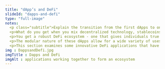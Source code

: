 ```yaml
--- 
title: "dApp’s and DeFi"
slideId: "dapps-and-defi"
type: "full-image"
notes: 
  <p class="subtitle">Explain the transition from the first dApps to ones focused on finance. DeFi describes a wide range of applications; it is a category, not a single dApp. This section is dedicated to exploring the different types of DeFi apps that we are seeing emerge.</p>
  <p>What do you get when you mix decentralized technology, stablecoins, and advanced smart contracts with innovative open-source tools?</p>
  <p>You get a robust DeFi ecosystem - one that gives individuals true control over their own financial services for the first time.</p>
  <p>The modular nature of these dApps allow for a wide variety of uses, from providing loans without a bank to the creation of an advanced prediction market.</p>
  <p>This section examines some innovative DeFi applications that have already gained some popularity, many of them utilizing some of the same tools.</p>
img : DappsandDefi.jpg
imgTitle : Dapps and DeFi
imgAlt : applications working together to form an ecosystem
---
```

